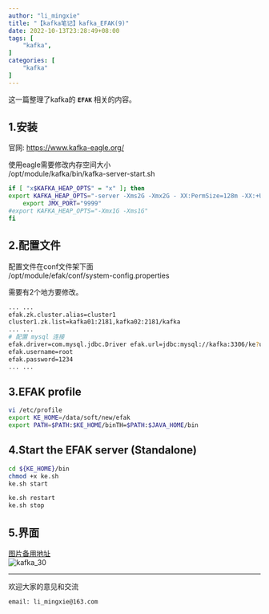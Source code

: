 ```yaml
---
author: "li_mingxie"
title: "【kafka笔记】kafka_EFAK(9)"
date: 2022-10-13T23:28:49+08:00
tags: [
    "kafka",
]
categories: [
    "kafka"
]
---
```


这一篇整理了kafka的 **`EFAK`** 相关的内容。<!--more-->  

## 1.安装

官网: <https://www.kafka-eagle.org/>

使用eagle需要修改内存空间大小  
/opt/module/kafka/bin/kafka-server-start.sh

```bash
if [ "x$KAFKA_HEAP_OPTS" = "x" ]; then
export KAFKA_HEAP_OPTS="-server -Xms2G -Xmx2G - XX:PermSize=128m -XX:+UseG1GC -XX:MaxGCPauseMillis=200 -XX:ParallelGCThreads=8 -XX:ConcGCThreads=5 - XX:InitiatingHeapOccupancyPercent=70"
    export JMX_PORT="9999"
#export KAFKA_HEAP_OPTS="-Xmx1G -Xms1G" 
fi
```

## 2.配置文件

配置文件在conf文件架下面  
/opt/module/efak/conf/system-config.properties  

需要有2个地方要修改。

```bash
... ...
efak.zk.cluster.alias=cluster1 
cluster1.zk.list=kafka01:2181,kafka02:2181/kafka
... ...
# 配置 mysql 连接
efak.driver=com.mysql.jdbc.Driver efak.url=jdbc:mysql://kafka:3306/ke?useUnicode=true&characterEncoding=UT F-8&zeroDateTimeBehavior=convertToNull
efak.username=root
efak.password=1234
... ...
```

## 3.EFAK profile

```bash
vi /etc/profile
export KE_HOME=/data/soft/new/efak
export PATH=$PATH:$KE_HOME/binTH=$PATH:$JAVA_HOME/bin
```

## 4.Start the EFAK server (Standalone)

```bash
cd ${KE_HOME}/bin
chmod +x ke.sh
ke.sh start

ke.sh restart
ke.sh stop
```

## 5.界面

[图片备用地址](https://limingxie.github.io/images/system/kafka/kafka_30.png)  
![kafka_30](https://mingxie-blog.oss-cn-beijing.aliyuncs.com/image/system/kafka/kafka_30.png)

----------------------------------------------

欢迎大家的意见和交流

`email: li_mingxie@163.com`
